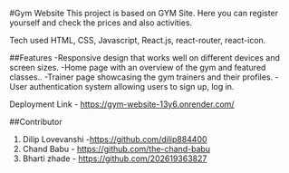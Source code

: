 #Gym Website
This project is based on GYM Site. Here you can register yourself and check the prices and also activities.

Tech used
HTML, CSS, Javascript, React.js, react-router, react-icon.

##Features
-Responsive design that works well on different devices and screen sizes.
-Home page with an overview of the gym and featured classes..
-Trainer page showcasing the gym trainers and their profiles.
-User authentication system allowing users to sign up, log in.


Deployment Link - https://gym-website-13y6.onrender.com/

##Contributor 
1. Dilip Lovevanshi -https://github.com/dilip884400
2. Chand Babu - https://github.com/the-chand-babu
3. Bharti zhade - https://github.com/202619363827



